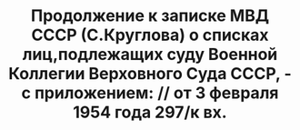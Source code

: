 ---
title: 'Продолжение к записке МВД СССР (С.Круглова) о списках лиц,подлежащих суду
  Военной Коллегии Верховного Суда СССР, - с приложением: // от 3 февраля 1954 года  297/к
  вх.'
description: РГАСПИ, ф.17, оп.171, дело 419, лист -1
images:
- /disk/pictures/v11/17-171-419_op_2.jpg
- /disk/pictures/v11/17-171-419_op_1.jpg
---